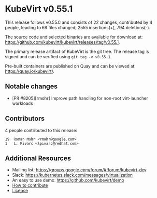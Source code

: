 KubeVirt v0.55.1
================

This release follows v0.55.0 and consists of 22 changes, contributed by 4 people, leading to 68 files changed, 2555 insertions(+), 794 deletions(-).

The source code and selected binaries are available for download at: https://github.com/kubevirt/kubevirt/releases/tag/v0.55.1.

The primary release artifact of KubeVirt is the git tree. The release tag is
signed and can be verified using `git tag -v v0.55.1`.

Pre-built containers are published on Quay and can be viewed at: <https://quay.io/kubevirt/>.

Notable changes
---------------

- [PR #8205][rmohr] Improve path handling for non-root virt-launcher workloads

Contributors
------------
4 people contributed to this release:

```
19	Roman Mohr <rmohr@google.com>
1	L. Pivarc <lpivarc@redhat.com>
```

Additional Resources
--------------------

- Mailing list: <https://groups.google.com/forum/#!forum/kubevirt-dev>
- Slack: <https://kubernetes.slack.com/messages/virtualization>
- An easy to use demo: <https://github.com/kubevirt/demo>
- [How to contribute][contributing]
- [License][license]

[contributing]: https://github.com/kubevirt/kubevirt/blob/main/CONTRIBUTING.md
[license]: https://github.com/kubevirt/kubevirt/blob/main/LICENSE
